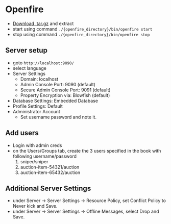 # Openfire
- [Download .tar.gz](https://github.com/igniterealtime/Openfire/releases/tag/v4.0.3) and extract
- start using command `./{openfire_directory}/bin/openfire start`
- stop using command `./{openfire_directory}/bin/openfire stop`

## Server setup
- goto `http://localhost:9090/`
- select language
- Server Settings
  - Domain: localhost
  - Admin Console Port: 9090 (default)
  - Secure Admin Console Port: 9091 (default)
  - Property Encryption via: Blowfish (default)
- Database Settings: Embedded Database
- Profile Settings: Default
- Administrator Account
  - Set username password and note it.

## Add users 
- Login with admin creds
- on the Users/Groups tab, create the 3 users specified in the book with following username/password
  1. sniper/sniper
  2. auction-item-54321/auction
  3. auction-item-65432/auction

## Additional Server Settings
- under Server -> Server Settings -> Resource Policy, set Conflict Policy to Never kick and Save.
- under Server -> Server Settings -> Offline Messages, select Drop and Save.